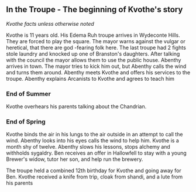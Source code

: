 ## In the Troupe - The beginning of Kvothe's story

_Kvothe facts unless otherwise noted_

Kvothe is 11 years old. His Edema Ruh troupe arrives in Wydeconte Hills. They are forced to play the square. The mayor warns against the vulgar or heretical, that there are god -fearing folk here. The last troupe had 2 fights stole laundry and knocked up one of Branston's daughters. After talking with the council the mayor allows them to use the public house. Abenthy arrives in town. The mayor tries to kick him out, but Abenthy calls the wind and turns them around. Abenthy meets Kvothe and offers his services to the troupe. Abenthy explains Arcanists to Kvothe and agrees to teach him

### End of Summer

Kvothe overhears his parents talking about the Chandrian.

### End of Spring

Kvothe binds the air in his lungs to the air outside in an attempt to call the wind. Abenthy looks into his eyes calls the wind to help him. Kvothe is a month shy of twelve. Abenthy slows his lessons, stops alchemy and withholds sygaldry. Ben receives an offer in Hallowfell to stay with a young Brewer's widow, tutor her son, and help run the brewery.

The troupe held a combined 12th birthday for Kvothe and going away for Ben. Kvothe received a knife from trip, cloak from shandi, and a lute from his parents

